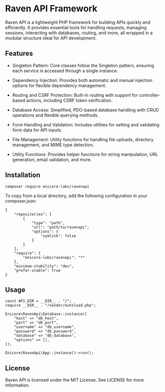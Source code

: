# Raven API Framework

Raven API is a lightweight PHP framework for building APIs quickly and efficiently. It provides essential tools for
handling requests, managing sessions, interacting with databases, routing, and more, all wrapped in a modular structure
ideal for API development.

## Features

- Singleton Pattern: Core classes follow the Singleton pattern, ensuring each service is accessed through a single
  instance.

- Dependency Injection: Provides both automatic and manual injection options for flexible dependency management.

- Routing and CSRF Protection: Built-in routing with support for controller-based actions, including CSRF token
  verification.

- Database Access: Simplified, PDO-based database handling with CRUD operations and flexible querying methods.

- Form Handling and Validation: Includes utilities for setting and validating form data for API inputs.

- File Management: Utility functions for handling file uploads, directory management, and MIME type detection.

- Utility Functions: Provides helper functions for string manipulation, URL generation, email validation, and more.

## Installation
```
composer require enicore-labs/ravenapi
```
To copy from a local directory, add the following configuration in your composer.json:
```
{
    "repositories": [
        {
            "type": "path",
            "url": "path/to/ravenapi",
            "options": {
                "symlink": false
            }
        }
    ],
    "require": {
        "enicore-labs/ravenapi": "*"
    },
    "minimum-stability": "dev",
    "prefer-stable": true
}
```
## Usage
```
const API_DIR = __DIR__ . "/";
require __DIR__ . "/vendor/autoload.php";

Enicore\RavenApi\Database::instance([
    "host" => "db_host",
    "port" => "db_port",
    "username" => "db_username",
    "password" => "db_password",
    "database" => "db_database",
    "options" => [],
]);

Enicore\RavenApi\App::instance()->run();
```
## License

Raven API is licensed under the MIT License. See LICENSE for more information.
